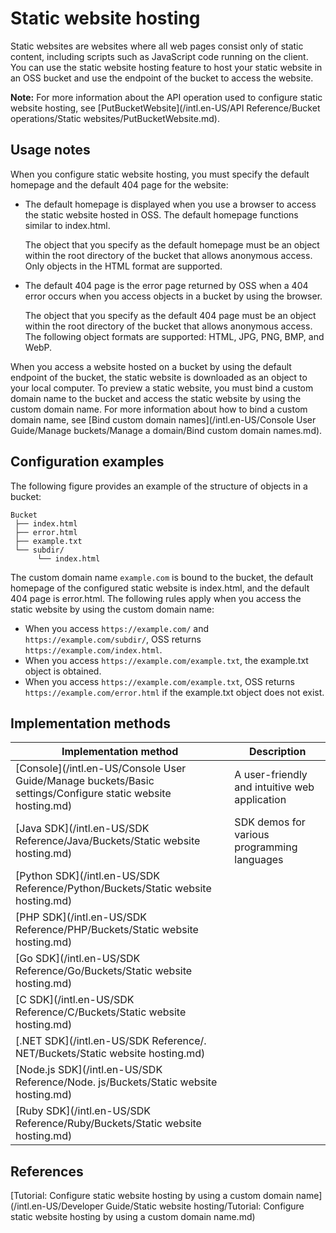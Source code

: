 # Static website hosting

Static websites are websites where all web pages consist only of static content, including scripts such as JavaScript code running on the client. You can use the static website hosting feature to host your static website in an OSS bucket and use the endpoint of the bucket to access the website.

**Note:** For more information about the API operation used to configure static website hosting, see [PutBucketWebsite](/intl.en-US/API Reference/Bucket operations/Static websites/PutBucketWebsite.md).

## Usage notes

When you configure static website hosting, you must specify the default homepage and the default 404 page for the website:

-   The default homepage is displayed when you use a browser to access the static website hosted in OSS. The default homepage functions similar to index.html.

    The object that you specify as the default homepage must be an object within the root directory of the bucket that allows anonymous access. Only objects in the HTML format are supported.

-   The default 404 page is the error page returned by OSS when a 404 error occurs when you access objects in a bucket by using the browser.

    The object that you specify as the default 404 page must be an object within the root directory of the bucket that allows anonymous access. The following object formats are supported: HTML, JPG, PNG, BMP, and WebP.


When you access a website hosted on a bucket by using the default endpoint of the bucket, the static website is downloaded as an object to your local computer. To preview a static website, you must bind a custom domain name to the bucket and access the static website by using the custom domain name. For more information about how to bind a custom domain name, see [Bind custom domain names](/intl.en-US/Console User Guide/Manage buckets/Manage a domain/Bind custom domain names.md).

## Configuration examples

The following figure provides an example of the structure of objects in a bucket:

```
Bucket
 ├── index.html
 ├── error.html
 ├── example.txt
 └── subdir/
      └── index.html
```

The custom domain name `example.com` is bound to the bucket, the default homepage of the configured static website is index.html, and the default 404 page is error.html. The following rules apply when you access the static website by using the custom domain name:

-   When you access `https://example.com/` and `https://example.com/subdir/`, OSS returns `https://example.com/index.html`.
-   When you access `https://example.com/example.txt`, the example.txt object is obtained.
-   When you access `https://example.com/example.txt`, OSS returns `https://example.com/error.html` if the example.txt object does not exist.

## Implementation methods

|Implementation method|Description|
|---------------------|-----------|
|[Console](/intl.en-US/Console User Guide/Manage buckets/Basic settings/Configure static website hosting.md)|A user-friendly and intuitive web application|
|[Java SDK](/intl.en-US/SDK Reference/Java/Buckets/Static website hosting.md)|SDK demos for various programming languages|
|[Python SDK](/intl.en-US/SDK Reference/Python/Buckets/Static website hosting.md)|
|[PHP SDK](/intl.en-US/SDK Reference/PHP/Buckets/Static website hosting.md)|
|[Go SDK](/intl.en-US/SDK Reference/Go/Buckets/Static website hosting.md)|
|[C SDK](/intl.en-US/SDK Reference/C/Buckets/Static website hosting.md)|
|[.NET SDK](/intl.en-US/SDK Reference/. NET/Buckets/Static website hosting.md)|
|[Node.js SDK](/intl.en-US/SDK Reference/Node. js/Buckets/Static website hosting.md)|
|[Ruby SDK](/intl.en-US/SDK Reference/Ruby/Buckets/Static website hosting.md)|

## References

[Tutorial: Configure static website hosting by using a custom domain name](/intl.en-US/Developer Guide/Static website hosting/Tutorial: Configure static website hosting by using a custom domain name.md)

